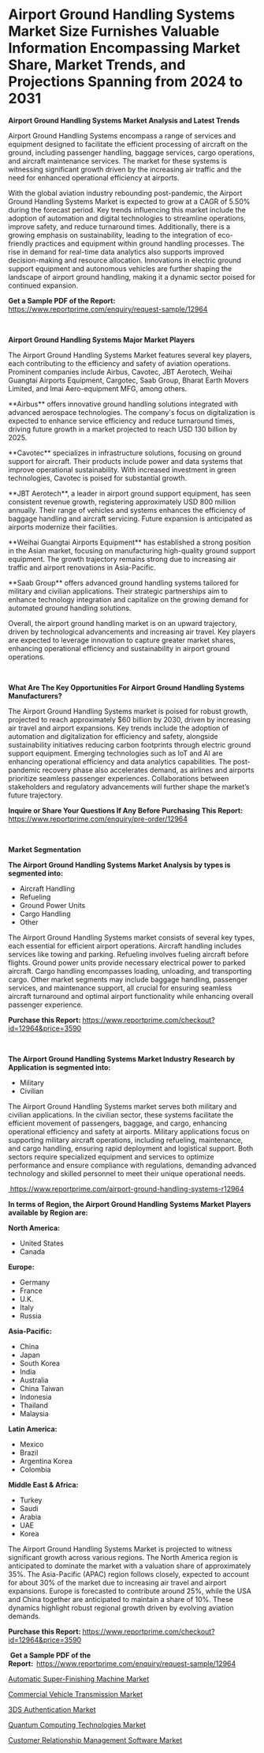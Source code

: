 <p><h1>Airport Ground Handling Systems Market Size Furnishes Valuable Information Encompassing Market Share, Market Trends, and Projections Spanning from 2024 to 2031</h1></p><p><strong>Airport Ground Handling Systems Market Analysis and Latest Trends</strong></p>
<p><p>Airport Ground Handling Systems encompass a range of services and equipment designed to facilitate the efficient processing of aircraft on the ground, including passenger handling, baggage services, cargo operations, and aircraft maintenance services. The market for these systems is witnessing significant growth driven by the increasing air traffic and the need for enhanced operational efficiency at airports.</p><p>With the global aviation industry rebounding post-pandemic, the Airport Ground Handling Systems Market is expected to grow at a CAGR of 5.50% during the forecast period. Key trends influencing this market include the adoption of automation and digital technologies to streamline operations, improve safety, and reduce turnaround times. Additionally, there is a growing emphasis on sustainability, leading to the integration of eco-friendly practices and equipment within ground handling processes. The rise in demand for real-time data analytics also supports improved decision-making and resource allocation. Innovations in electric ground support equipment and autonomous vehicles are further shaping the landscape of airport ground handling, making it a dynamic sector poised for continued expansion.</p></p>
<p><strong>Get a Sample PDF of the Report:&nbsp;</strong> <a href="https://www.reportprime.com/enquiry/request-sample/12964">https://www.reportprime.com/enquiry/request-sample/12964</a></p>
<p>&nbsp;</p>
<p><strong>Airport Ground Handling Systems Major Market Players</strong></p>
<p><p>The Airport Ground Handling Systems Market features several key players, each contributing to the efficiency and safety of aviation operations. Prominent companies include Airbus, Cavotec, JBT Aerotech, Weihai Guangtai Airports Equipment, Cargotec, Saab Group, Bharat Earth Movers Limited, and Imai Aero-equipment MFG, among others.</p><p>**Airbus** offers innovative ground handling solutions integrated with advanced aerospace technologies. The company's focus on digitalization is expected to enhance service efficiency and reduce turnaround times, driving future growth in a market projected to reach USD 130 billion by 2025.</p><p>**Cavotec** specializes in infrastructure solutions, focusing on ground support for aircraft. Their products include power and data systems that improve operational sustainability. With increased investment in green technologies, Cavotec is poised for substantial growth.</p><p>**JBT Aerotech**, a leader in airport ground support equipment, has seen consistent revenue growth, registering approximately USD 800 million annually. Their range of vehicles and systems enhances the efficiency of baggage handling and aircraft servicing. Future expansion is anticipated as airports modernize their facilities.</p><p>**Weihai Guangtai Airports Equipment** has established a strong position in the Asian market, focusing on manufacturing high-quality ground support equipment. The growth trajectory remains strong due to increasing air traffic and airport renovations in Asia-Pacific.</p><p>**Saab Group** offers advanced ground handling systems tailored for military and civilian applications. Their strategic partnerships aim to enhance technology integration and capitalize on the growing demand for automated ground handling solutions.</p><p>Overall, the airport ground handling market is on an upward trajectory, driven by technological advancements and increasing air travel. Key players are expected to leverage innovation to capture greater market shares, enhancing operational efficiency and sustainability in airport ground operations.</p></p>
<p>&nbsp;</p>
<p><strong>What Are The Key Opportunities For Airport Ground Handling Systems Manufacturers?</strong></p>
<p><p>The Airport Ground Handling Systems market is poised for robust growth, projected to reach approximately $60 billion by 2030, driven by increasing air travel and airport expansions. Key trends include the adoption of automation and digitalization for efficiency and safety, alongside sustainability initiatives reducing carbon footprints through electric ground support equipment. Emerging technologies such as IoT and AI are enhancing operational efficiency and data analytics capabilities. The post-pandemic recovery phase also accelerates demand, as airlines and airports prioritize seamless passenger experiences. Collaborations between stakeholders and regulatory advancements will further shape the market’s future trajectory.</p></p>
<p><strong>Inquire or Share Your Questions If Any Before Purchasing This Report:</strong> <a href="https://www.reportprime.com/enquiry/pre-order/12964">https://www.reportprime.com/enquiry/pre-order/12964</a></p>
<p>&nbsp;</p>
<p><strong>Market Segmentation</strong></p>
<p><strong>The Airport Ground Handling Systems Market Analysis by types is segmented into:</strong></p>
<p><ul><li>Aircraft Handling</li><li>Refueling</li><li>Ground Power Units</li><li>Cargo Handling</li><li>Other</li></ul></p>
<p><p>The Airport Ground Handling Systems market consists of several key types, each essential for efficient airport operations. Aircraft handling includes services like towing and parking. Refueling involves fueling aircraft before flights. Ground power units provide necessary electrical power to parked aircraft. Cargo handling encompasses loading, unloading, and transporting cargo. Other market segments may include baggage handling, passenger services, and maintenance support, all crucial for ensuring seamless aircraft turnaround and optimal airport functionality while enhancing overall passenger experience.</p></p>
<p><strong>Purchase this Report:&nbsp;</strong><a href="https://www.reportprime.com/checkout?id=12964&price=3590">https://www.reportprime.com/checkout?id=12964&price=3590</a></p>
<p>&nbsp;</p>
<p><strong>The Airport Ground Handling Systems Market Industry Research by Application is segmented into:</strong></p>
<p><ul><li>Military</li><li>Civilian</li></ul></p>
<p><p>The Airport Ground Handling Systems market serves both military and civilian applications. In the civilian sector, these systems facilitate the efficient movement of passengers, baggage, and cargo, enhancing operational efficiency and safety at airports. Military applications focus on supporting military aircraft operations, including refueling, maintenance, and cargo handling, ensuring rapid deployment and logistical support. Both sectors require specialized equipment and services to optimize performance and ensure compliance with regulations, demanding advanced technology and skilled personnel to meet their unique operational needs.</p></p>
<p><a href="https://www.reportprime.com/airport-ground-handling-systems-r12964">&nbsp;https://www.reportprime.com/airport-ground-handling-systems-r12964</a></p>
<p><strong>In terms of Region, the Airport Ground Handling Systems Market Players available by Region are:</strong></p>
<p>
    <p> <strong> North America: </strong>
        <ul>
            <li>United States</li>
            <li>Canada</li>
        </ul>
        </p> 
    <p> <strong> Europe: </strong>
        <ul>
            <li>Germany</li>
            <li>France</li>
            <li>U.K.</li>
            <li>Italy</li>
            <li>Russia</li>
        </ul>
        </p> 
    <p> <strong> Asia-Pacific: </strong>
        <ul>
            <li>China</li>
            <li>Japan</li>
            <li>South Korea</li>
            <li>India</li>
            <li>Australia</li>
            <li>China Taiwan</li>
            <li>Indonesia</li>
            <li>Thailand</li>
            <li>Malaysia</li>
        </ul>
        </p> 
    <p> <strong> Latin America: </strong>
        <ul>
            <li>Mexico</li>
            <li>Brazil</li>
            <li>Argentina Korea</li>
            <li>Colombia</li>
        </ul>
        </p> 
    <p> <strong> Middle East & Africa: </strong>
        <ul>
            <li>Turkey</li>
            <li>Saudi</li>
            <li>Arabia</li>
            <li>UAE</li>
            <li>Korea</li>
        </ul>
    </p>
    </p>
<p><p>The Airport Ground Handling Systems Market is projected to witness significant growth across various regions. The North America region is anticipated to dominate the market with a valuation share of approximately 35%. The Asia-Pacific (APAC) region follows closely, expected to account for about 30% of the market due to increasing air travel and airport expansions. Europe is forecasted to contribute around 25%, while the USA and China together are anticipated to maintain a share of 10%. These dynamics highlight robust regional growth driven by evolving aviation demands.</p></p>
<p><strong>Purchase this Report: </strong><a href="https://www.reportprime.com/checkout?id=12964&price=3590">https://www.reportprime.com/checkout?id=12964&price=3590</a></p>
<p>&nbsp;<strong>Get a Sample PDF of the Report:&nbsp;&nbsp;</strong><a href="https://www.reportprime.com/enquiry/request-sample/12964">https://www.reportprime.com/enquiry/request-sample/12964</a></p>
<p><strong></strong></p>
<p><p><a href="https://issuu.com/reportprime-2/docs/automatic-super-finishing-machine-m_ce3a7bb31bcd1e">Automatic Super-Finishing Machine Market</a></p><p><a href="https://www.linkedin.com/pulse/deep-dive-commercial-vehicle-transmission-market-itstrends-ug0wc?trackingId=IC00jXicTkqjdE0OBQuPgQ%3D%3D">Commercial Vehicle Transmission Market</a></p><p><a href="https://medium.com/@mdalsohelmia44/global-3ds-authentication-market-sector-2024-2031-market-metrics-and-market-strategic-insights-f728375b0081">3DS Authentication Market</a></p><p><a href="https://www.linkedin.com/pulse/global-quantum-computing-technologies-market-landscape-future-vhyyf?trackingId=0eftZM2BQOWddnH95PJQzg%3D%3D">Quantum Computing Technologies Market</a></p><p><a href="https://medium.com/@amandawbrown02/customer-relationship-management-software-market-research-report-includes-analysis-on-market-size-3120933e9240">Customer Relationship Management Software Market</a></p></p>